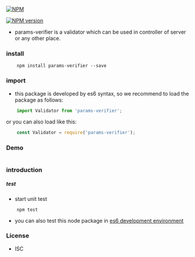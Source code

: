 
[![NPM](http://nodei.co/npm/params-verifier.png?downloads=true)](http://nodei.co/npm/params-verifier/)

[![NPM version](https://img.shields.io/npm/v/params-verifier.svg)]()

- params-verifier is a validator which can be used in controller of server or any other place.


### install

```shell
    npm install params-verifier --save
```


### import
- this package is developed by es6 syntax, so we recommend to load the package as follows:
```javascript
    import Validator from 'params-verifier';
```
or you can also load like this:
```javascript
    const Validator = require('params-verifier');
```
### Demo

```javascript

```


### introduction

##### test
- start unit test

```shell
    npm test
```

- you can also test this node package in [es6 development environment](https://github.com/Yann-Wang/params-verifier-demo)

### License
- ISC

